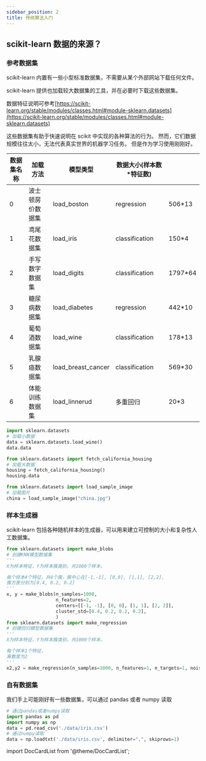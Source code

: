 ```yaml
---
sidebar_position: 2
title: 传统算法入门
---
```


## scikit-learn 数据的来源？

### 参考数据集

scikit-learn 内置有一些小型标准数据集，不需要从某个外部网站下载任何文件。

scikit-learn 提供也加载较大数据集的工具，并在必要时下载这些数据集。

数据特征说明可参考[https://scikit-learn.org/stable/modules/classes.html#module-sklearn.datasets](https://scikit-learn.org/stable/modules/classes.html#module-sklearn.datasets)

这些数据集有助于快速说明在 scikit 中实现的各种算法的行为。
然而，它们数据规模往往太小，无法代表真实世界的机器学习任务。
但是作为学习使用刚刚好。

| 数据集名称 | 加载方法         | 模型类型           | 数据大小(样本数\*特征数) |          |
| ---------- | ---------------- | ------------------ | ------------------------ | -------- |
| 0          | 波士顿房价数据集 | load_boston        | regression               | 506\*13  |
| 1          | 鸢尾花数据集     | load_iris          | classification           | 150\*4   |
| 2          | 手写数字数据集   | load_digits        | classification           | 1797\*64 |
| 3          | 糖尿病数据集     | load_diabetes      | regression               | 442\*10  |
| 4          | 葡萄酒数据集     | load_wine          | classification           | 178\*13  |
| 5          | 乳腺癌数据集     | load_breast_cancer | classification           | 569\*30  |
| 6          | 体能训练数据集   | load_linnerud      | 多重回归                 | 20\*3    |

```python showLineNumbers
import sklearn.datasets
# 加载小数据
data = sklearn.datasets.load_wine()
data.data

from sklearn.datasets import fetch_california_housing
# 加载大数据
housing = fetch_california_housing()
housing.data

from sklearn.datasets import load_sample_image
# 加载图片
china = load_sample_image("china.jpg")

```

### 样本生成器

scikit-learn 包括各种随机样本的生成器，可以用来建立可控制的大小和复杂性人工数据集。

```python showLineNumbers
from sklearn.datasets import make_blobs
# 创建KNN模型数据集
'''
X为样本特征，Y为样本簇类别，共1000个样本，

每个样本4个特征，共4个簇，簇中心在[-1,-1], [0,0], [1,1], [2,2],
簇方差分别为[0.4, 0.2, 0.2]
'''
x, y = make_blobs(n_samples=1000,
                  n_features=2,
                  centers=[[-1, -1], [0, 0], [1, 1], [2, 2]],
                  cluster_std=[0.4, 0.2, 0.2, 0.2],
                  )
from sklearn.datasets import make_regression
# 创建回归模型数据集
'''
X为样本特征，Y为样本簇类别，共1000个样本，

每个样本1个特征，
离散度为2
'''
x2,y2 = make_regression(n_samples=1000, n_features=1, n_targets=1, noise=2)
```

### 自有数据集

我们手上可能刚好有一些数据集，可以通过 pandas 或者 numpy 读取

```python showLineNumbers
# 通过pandas或者numpy读取
import pandas as pd
import numpy as np
data = pd.read_csv('./data/iris.csv')
# 通过numpy读取
data = np.loadtxt('./data/iris.csv', delimiter=",", skiprows=1)

```

import DocCardList from '@theme/DocCardList';

<DocCardList />